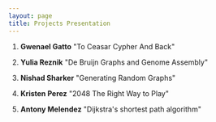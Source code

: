 ```yaml
---
layout: page
title: Projects Presentation
---
```


1. **Gwenael Gatto** "To Ceasar Cypher And Back" 

1. **Yulia Reznik** "De Bruijn Graphs and Genome Assembly"

1. **Nishad Sharker** "Generating Random Graphs"

1. **Kristen Perez** "2048 The Right Way to Play"

1. **Antony Melendez** "Dijkstra's shortest path algorithm"

<!--
1. **Alex Siu** "Computing Probabilities in Poker"
-->

<!--
1. 9:50. **Evan Fredericksen** "Big-O time complexity of sorting algorithms"

1. 10:00. **Prisuja Rajak** "Origin of mathematical induction"

1. 10:10. **Michael Fuentes** "Map coloring game"

1. 10:20. **Syed	Haque** "Connectivity of random graphs. Giant connected component"

1. 10:30. **Yosef Yudborovsky** "Generating large prime numbers"

1. 10:40. **David Bohl** "Procedural music. Cellular automata"

1. 10:50. **Alsonel Rosario** "Solving Minesweeper"

-->

<!--

1. 7:05.  **Yan Zhen Lin** "Fractals"

1. 7:13.  **Raheed Akand** "Wolfram Automaton"

1. 7:21. **Yulia Emelyanova** "Logical paradoxes"

1. 7:29. **Carlos Rodriguez** "Generation of Permutations and Combinations"

1. 7:37. **Anton De Silva** "Automatic Summarization of Text: An Extractive Approach"

1. 7:45. **Walee Ahmed** "Keeping Secrets ..."

1. 7:53. **Justin Tung** "Pathfinder"

1. 8:01. **Yarley Geffrard** "Procedural Music Generation"

1. 8:09. **Yadiel Hernandez, Josue Pichardo** "Lotka-Volterra Model: Stochastic simulation"

-->
